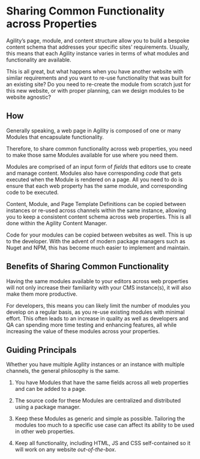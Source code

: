 # Sharing Common Functionality across Properties
Agility’s page, module, and content structure allow you to build a bespoke content schema that addresses your specific sites’ requirements. Usually, this means that each Agility instance varies in terms of what modules and functionality are available. 

This is all great, but what happens when you have another website with similar requirements and you want to re-use functionality that was built for an existing site? Do you need to re-create the module from scratch just for this new website, or with proper planning, can we design modules to be website agnostic? 

<!-- ![We can do that!](https://media.giphy.com/media/8FuMcd7vGO6dRKScnE/giphy-downsized-large.gif) -->

## How
Generally speaking, a web page in Agility is composed of one or many Modules that encapsulate functionality.

Therefore, to share common functionality across web properties, you need to make those same Modules available for use where you need them.

<!-- ![How](https://media.giphy.com/media/kQOxxwjjuTB7O/giphy.gif) -->

Modules are comprised of an input form of *fields* that editors use to create and manage content. Modules also have corresponding *code* that gets executed when the Module is rendered on a page. All you need to do is ensure that each web property has the same module, and corresponding code to be executed.

Content, Module, and Page Template Definitions can be copied between instances or re-used across channels within the same instance, allowing you to keep a consistent content schema across web properties. This is all done within the Agility Content Manager.

Code for your modules can be copied between websites as well. This is up to the developer. With the advent of modern package managers such as Nuget and NPM, this has become much easier to implement and maintain.


## Benefits of Sharing Common Functionality
Having the same modules available to your editors across web properties will not only increase their familiarity with your CMS instance(s), it will also make them more productive.

For developers, this means you can likely limit the number of modules you develop on a regular basis, as you re-use existing modules with minimal effort. This often leads to an increase in quality as well as developers and QA can spending more time testing and enhancing features, all while increasing the value of these modules across your properties.

<!-- ![YES!](https://media.giphy.com/media/hZj44bR9FVI3K/giphy.gif) -->

## Guiding Principals
Whether you have multiple Agility instances or an instance with multiple channels, the general philosophy is the same. 

1. You have Modules that have the same fields across all web properties and can be added to a page.

2. The source code for these Modules are centralized and distributed using a package manager.

3. Keep these Modules as generic and simple as possible. Tailoring the modules too much to a specific use case can affect its ability to be used in other web properties.

4. Keep all functionality, including HTML, JS and CSS self-contained so it will work on any website *out-of-the-box*.





